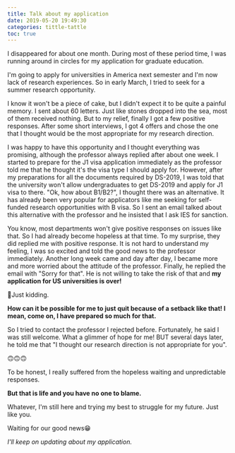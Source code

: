 ```yaml
---
title: Talk about my application
date: 2019-05-20 19:49:30
categories: tittle-tattle
toc: true
---
```

I disappeared for about one month. During most of these period time, I was running around in circles for my application for graduate education. 
<!-- more -->
I'm going to apply for universities in America next semester and I'm now lack of research experiences. So in early March, I tried to seek for a summer research opportunity. 

I know it won't be a piece of cake, but I didn't expect it to be quite a painful memory. I sent about 60 letters. Just like stones dropped into the sea, most of them received nothing. But to my relief, finally I got a few positive responses. After some short interviews, I got 4 offers and chose the one that I thought would be the most appropriate for my research direction. 

I was happy to have this opportunity and I thought everything was promising, although the professor always replied after about one week. I started to prepare for the  J1 visa application immediately as the professor told me that he thought it's the visa type I should apply for. However, after my preparations for all the documents required by DS-2019, I was told that the university won't allow undergraduates to get DS-2019 and apply for J1 visa to there. "Ok, how about B1/B2?", I thought there was an alternative. It has already been very popular for applicators like me seeking for self-funded research opportunities with B visa. So I sent an email talked about this alternative with the professor and he insisted that I ask IES for sanction. 

You know, most departments won't give positive responses on issues like that. So I had already become hopeless at that time. To my surprise, they did replied me with positive response. It is not hard to understand my feeling, I was so excited and told the good news to the professor immediately. Another long week came and day after day, I became more and more worried about the attitude of the professor. Finally, he replied the email with "Sorry for that". He is not willing to take the risk of that and **my application for US universities is over!**

🤪Just kidding. 

**How can it be possible for me to just quit because of a setback like that! I mean, come on, I have prepared so much for that.** 

So I tried to contact the professor I rejected before. Fortunately, he said I was still welcome. What a glimmer of hope for me! BUT several days later, he told me that "I thought our research direction is not appropriate for you". 

🙃🙃🙃

To be honest, I really suffered from the hopeless waiting and unpredictable responses. 

**But that is life and you have no one to blame.** 

Whatever, I'm still here and trying my best to struggle for my future. Just like you.

Waiting for our good news😁



*I'll keep on updating about my application.*